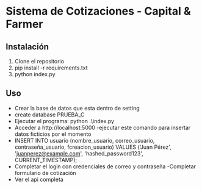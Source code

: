 # Sistema de Cotizaciones - Capital & Farmer

## Instalación
1. Clone el repositorio
2. pip install -r requirements.txt
3. python index.py

## Uso
- Crear la base de datos que esta dentro de setting 
- create database PRUEBA_C
- Ejecutar el programa: python .\index.py
- Acceder a http://localhost:5000
-ejecutar este comando para insertar datos ficticios por el momento 
- INSERT INTO usuario (nombre_usuario, correo_usuario, contraseña_usuario, fcreacion_usuario)
VALUES ('Juan Pérez', 'juanperez@example.com', 'hashed_password123', CURRENT_TIMESTAMP);
- Completar el login con credenciales  de correo y contraseña
-Completar formulario de cotización
- Ver el api completa
